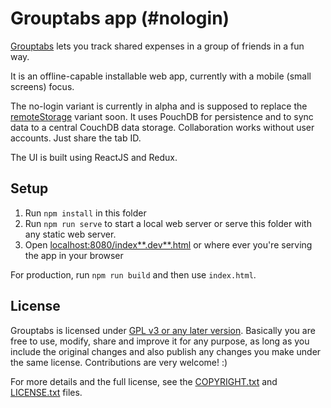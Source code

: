 # Grouptabs app (#nologin)

[Grouptabs](https://grouptabs.net/) lets you track shared expenses in a group of friends in a fun way.

It is an offline-capable installable web app, currently with a mobile (small screens) focus.

The no-login variant is currently in alpha and is supposed to replace the [remoteStorage](http://remotestorage.io/) variant soon. It uses PouchDB for persistence and to sync data to a central CouchDB data storage. Collaboration works without user accounts. Just share the tab ID.

The UI is built using ReactJS and Redux.

## Setup

1. Run `npm install` in this folder
2. Run `npm run serve` to start a local web server or serve this folder with any static web server.
3. Open [localhost:8080/index**.dev**.html](http://localhost:8080/index.dev.html) or where ever you're serving the app in your browser

For production, run `npm run build` and then use `index.html`.

## License

Grouptabs is licensed under [GPL v3 or any later version](https://tldrlegal.com/license/gnu-general-public-license-v3-(gpl-3)). Basically you are free to use, modify, share and improve it for any purpose, as long as you include the original changes and also publish any changes you make under the same license. Contributions are very welcome! :)

For more details and the full license, see the [COPYRIGHT.txt](COPYRIGHT.txt) and [LICENSE.txt](LICENSE.txt) files.
